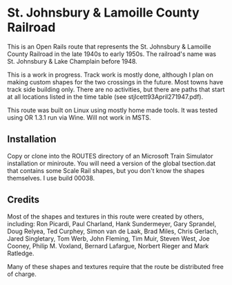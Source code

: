 # St. Johnsbury & Lamoille County Railroad

This is an Open Rails route that represents the St. Johnsbury & Lamoille County
Railroad in the late 1940s to early 1950s.  The railroad's name was
St. Johnsbury & Lake Champlain before 1948.

This is a work in progress.  Track work is mostly done, although I plan on
making custom shapes for the two crossings in the future.  Most towns have
track side building only.  There are no activities, but there are paths that
start at all locations listed in the time table (see stjlcett93April271947.pdf).

This route was built on Linux using mostly home made tools.  It was tested
using OR 1.3.1 run via Wine.  Will not work in MSTS.

## Installation

Copy or clone into the ROUTES directory of an Microsoft Train Simulator
installation or miniroute.  You will need a version of the global tsection.dat
that contains some Scale Rail shapes, but you don't know the shapes themselves.
I use build 00038.

## Credits

Most of the shapes and textures in this route were created by others,
including: Ron Picardi, Paul Charland, Hank Sundermeyer, Gary Sprandel,
Doug Relyea, Ted Curphey, Simon van de Laak, Brad Miles, Chris Gerlach,
Jared Singletary, Tom Werb, John Fleming, Tim Muir, Steven West,
Joe Cooney, Philip M. Voxland, Bernard Lafargue, Norbert Rieger and
Mark Ratledge.

Many of these shapes and textures require that the route be distributed
free of charge.
